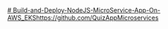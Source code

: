[# Build-and-Deploy-NodeJS-MicroService-App-On-AWS_EKS](https://github.com/QuizAppMicroservices)https://github.com/QuizAppMicroservices
